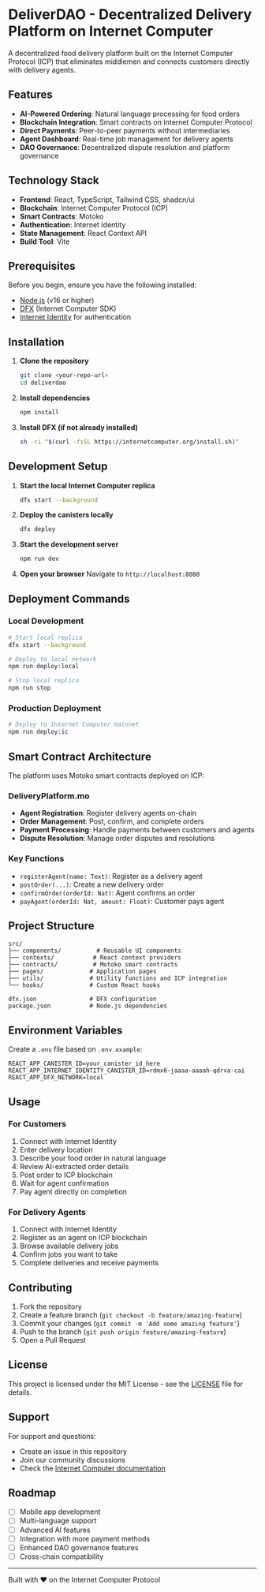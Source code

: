 # DeliverDAO - Decentralized Delivery Platform on Internet Computer

A decentralized food delivery platform built on the Internet Computer Protocol (ICP) that eliminates middlemen and connects customers directly with delivery agents.

## Features

- **AI-Powered Ordering**: Natural language processing for food orders
- **Blockchain Integration**: Smart contracts on Internet Computer Protocol
- **Direct Payments**: Peer-to-peer payments without intermediaries
- **Agent Dashboard**: Real-time job management for delivery agents
- **DAO Governance**: Decentralized dispute resolution and platform governance

## Technology Stack

- **Frontend**: React, TypeScript, Tailwind CSS, shadcn/ui
- **Blockchain**: Internet Computer Protocol (ICP)
- **Smart Contracts**: Motoko
- **Authentication**: Internet Identity
- **State Management**: React Context API
- **Build Tool**: Vite

## Prerequisites

Before you begin, ensure you have the following installed:

- [Node.js](https://nodejs.org/) (v16 or higher)
- [DFX](https://internetcomputer.org/docs/current/developer-docs/setup/install/) (Internet Computer SDK)
- [Internet Identity](https://identity.ic0.app/) for authentication

## Installation

1. **Clone the repository**
   ```bash
   git clone <your-repo-url>
   cd deliverdao
   ```

2. **Install dependencies**
   ```bash
   npm install
   ```

3. **Install DFX (if not already installed)**
   ```bash
   sh -ci "$(curl -fsSL https://internetcomputer.org/install.sh)"
   ```

## Development Setup

1. **Start the local Internet Computer replica**
   ```bash
   dfx start --background
   ```

2. **Deploy the canisters locally**
   ```bash
   dfx deploy
   ```

3. **Start the development server**
   ```bash
   npm run dev
   ```

4. **Open your browser**
   Navigate to `http://localhost:8080`

## Deployment Commands

### Local Development
```bash
# Start local replica
dfx start --background

# Deploy to local network
npm run deploy:local

# Stop local replica
npm run stop
```

### Production Deployment
```bash
# Deploy to Internet Computer mainnet
npm run deploy:ic
```

## Smart Contract Architecture

The platform uses Motoko smart contracts deployed on ICP:

### DeliveryPlatform.mo
- **Agent Registration**: Register delivery agents on-chain
- **Order Management**: Post, confirm, and complete orders
- **Payment Processing**: Handle payments between customers and agents
- **Dispute Resolution**: Manage order disputes and resolutions

### Key Functions
- `registerAgent(name: Text)`: Register as a delivery agent
- `postOrder(...)`: Create a new delivery order
- `confirmOrder(orderId: Nat)`: Agent confirms an order
- `payAgent(orderId: Nat, amount: Float)`: Customer pays agent

## Project Structure

```
src/
├── components/          # Reusable UI components
├── contexts/           # React context providers
├── contracts/          # Motoko smart contracts
├── pages/             # Application pages
├── utils/             # Utility functions and ICP integration
└── hooks/             # Custom React hooks

dfx.json               # DFX configuration
package.json           # Node.js dependencies
```

## Environment Variables

Create a `.env` file based on `.env.example`:

```env
REACT_APP_CANISTER_ID=your_canister_id_here
REACT_APP_INTERNET_IDENTITY_CANISTER_ID=rdmx6-jaaaa-aaaah-qdrva-cai
REACT_APP_DFX_NETWORK=local
```

## Usage

### For Customers
1. Connect with Internet Identity
2. Enter delivery location
3. Describe your food order in natural language
4. Review AI-extracted order details
5. Post order to ICP blockchain
6. Wait for agent confirmation
7. Pay agent directly on completion

### For Delivery Agents
1. Connect with Internet Identity
2. Register as an agent on ICP blockchain
3. Browse available delivery jobs
4. Confirm jobs you want to take
5. Complete deliveries and receive payments

## Contributing

1. Fork the repository
2. Create a feature branch (`git checkout -b feature/amazing-feature`)
3. Commit your changes (`git commit -m 'Add some amazing feature'`)
4. Push to the branch (`git push origin feature/amazing-feature`)
5. Open a Pull Request

## License

This project is licensed under the MIT License - see the [LICENSE](LICENSE) file for details.

## Support

For support and questions:
- Create an issue in this repository
- Join our community discussions
- Check the [Internet Computer documentation](https://internetcomputer.org/docs/)

## Roadmap

- [ ] Mobile app development
- [ ] Multi-language support
- [ ] Advanced AI features
- [ ] Integration with more payment methods
- [ ] Enhanced DAO governance features
- [ ] Cross-chain compatibility

---

Built with ❤️ on the Internet Computer Protocol